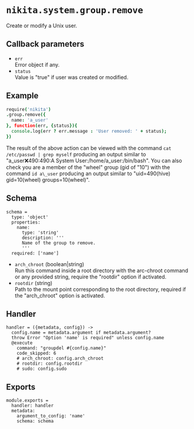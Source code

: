 
# `nikita.system.group.remove`

Create or modify a Unix user.

## Callback parameters

* `err`   
  Error object if any.
* `status`   
  Value is "true" if user was created or modified.

## Example

```coffee
require('nikita')
.group.remove({
  name: 'a_user'
}, function(err, {status}){
  console.log(err ? err.message : 'User removed: ' + status);
})
```

The result of the above action can be viewed with the command
`cat /etc/passwd | grep myself` producing an output similar to
"a\_user:x:490:490:A System User:/home/a\_user:/bin/bash". You can also check
you are a member of the "wheel" group (gid of "10") with the command
`id a\_user` producing an output similar to 
"uid=490(hive) gid=10(wheel) groups=10(wheel)".

## Schema

    schema =
      type: 'object'
      properties:
        name:
          type: 'string'
          description: '''
          Name of the group to remove.
          '''
      required: ['name']

* `arch_chroot` (boolean|string)   
  Run this command inside a root directory with the arc-chroot command or any
  provided string, require the "rootdir" option if activated.
* `rootdir` (string)   
  Path to the mount point corresponding to the root directory, required if
  the "arch_chroot" option is activated.

## Handler

    handler = ({metadata, config}) ->
      config.name = metadata.argument if metadata.argument?
      throw Error "Option 'name' is required" unless config.name
      @execute
        command: "groupdel #{config.name}"
        code_skipped: 6
        # arch_chroot: config.arch_chroot
        # rootdir: config.rootdir
        # sudo: config.sudo

## Exports

    module.exports =
      handler: handler
      metadata:
        argument_to_config: 'name'
        schema: schema
